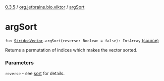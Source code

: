 [0.3.5](../index.md) / [org.jetbrains.bio.viktor](index.md) / [argSort](.)

# argSort

`fun `[`StridedVector`](-strided-vector/index.md)`.argSort(reverse: Boolean = false): IntArray` [(source)](https://github.com/JetBrains-Research/viktor/blob/0.3.5/src/main/kotlin/org/jetbrains/bio/viktor/Sorting.kt#L20)

Returns a permutation of indices which makes the vector sorted.

### Parameters

`reverse` - see [sort](sort.md) for details.
